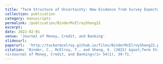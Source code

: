 ```yaml
---
title: "Term Structure of Uncertainty: New Evidence from Survey Expectations"
collection: publication
category: manuscripts
permalink: /publication/BinderMcElroySheng22
excerpt: 
date: 2022-02-01
venue: 'Journal of Money, Credit, and Banking'
slidesurl: 
paperurl:  'http://tuckermcelroy.github.io/files/BinderMcElroySheng22.pdf'
citation: 'Binder, C., McElroy, T., and Sheng, X. (2022) &quot;Term Structure of Uncertainty: New Evidence from Survey Expectations.&quot; 
<i>Journal of Money, Credit, and Banking</i> 54(1), 39-71.'
---
```

